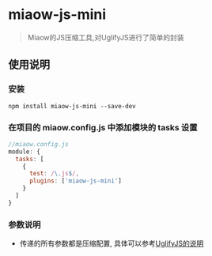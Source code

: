 # miaow-js-mini

> Miaow的JS压缩工具,对UglifyJS进行了简单的封装

## 使用说明

### 安装

```
npm install miaow-js-mini --save-dev
```

### 在项目的 miaow.config.js 中添加模块的 tasks 设置

```javascript
//miaow.config.js
module: {
  tasks: [
    {
      test: /\.js$/,
      plugins: ['miaow-js-mini']
    }
  ]
}
```

### 参数说明

* 传递的所有参数都是压缩配置, 具体可以参考[UglifyJS的说明](http://lisperator.net/uglifyjs/compress)
